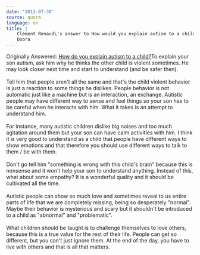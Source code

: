 ```yaml
---
date: '2013-07-30'
source: quora
language: en
title: |
    Clément Renaud\'s answer to How would you explain autism to a child? -
    Quora
---
```


Originally Answered: [How do you explain autism to a
child?](http://quora.com/How-do-you-explain-autism-to-a-child?no_redirect=1)To
explain your son autism, ask him why he thinks the other child is
violent sometimes. He may look closer next time and start to understand
(and be safer then).\
\
Tell him that people aren\'t all the same and that\'s the child violent
behavior is just a reaction to some things he dislikes. People behavior
is not automatic just like a machine but is an interaction, an exchange.
Autistic people may have different way to sense and feel things so your
son has to be careful when he interacts with him. What it takes is an
attempt to understand him.\
\
For instance, many autistic children dislike big noises and too much
agitation around them but your son can have calm activities with him. I
think it is very good to understand as a child that people have
different ways to show emotions and that therefore you should use
different ways to talk to them / be with them.\
\
Don\'t go tell him \"something is wrong with this child\'s brain\"
because this is nonsense and it won\'t help your son to understand
anything. Instead of this, what about some empathy? It is a wonderful
quality and it should be cultivated all the time.\
\
Autistic people can show so much love and sometimes reveal to us entire
parts of life that we are completely missing, being so desperately
\"normal\". Maybe their behavior is mysterious and scary but it
shouldn\'t be introduced to a child as \"abnormal\" and
\"problematic\".\
\
What children should be taught is to challenge themselves to love
others, because this is a true value for the rest of their life. People
can get so different, but you can\'t just ignore them. At the end of the
day, you have to live with others and that is all that matters.
